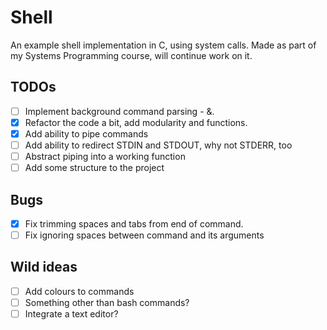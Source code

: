 # Shell

An example shell implementation in C, using system calls. Made as part of my Systems Programming course, will continue work on it.

## TODOs

* [ ] Implement background command parsing - &.
* [x] Refactor the code a bit, add modularity and functions.
* [x] Add ability to pipe commands
* [ ] Add ability to redirect STDIN and STDOUT, why not STDERR, too
* [ ] Abstract piping into a working function
* [ ] Add some structure to the project

## Bugs

* [x] Fix trimming spaces and tabs from end of command.
* [ ] Fix ignoring spaces between command and its arguments

## Wild ideas

* [ ] Add colours to commands
* [ ] Something other than bash commands?
* [ ] Integrate a text editor?
